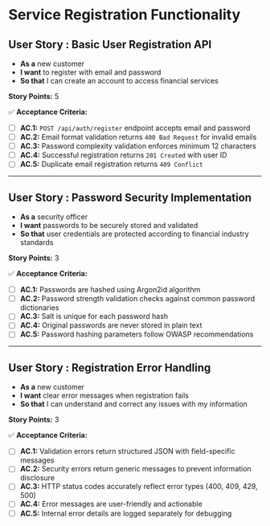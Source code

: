 # Service Registration Functionality

## **User Story : Basic User Registration API**

* **As a** new customer
* **I want** to register with email and password
* **So that** I can create an account to access financial services

**Story Points:** 5

✅ **Acceptance Criteria:**

- [ ] **AC.1:** `POST /api/auth/register` endpoint accepts email and password
- [ ] **AC.2:** Email format validation returns `400 Bad Request` for invalid emails
- [ ] **AC.3:** Password complexity validation enforces minimum 12 characters
- [ ] **AC.4:** Successful registration returns `201 Created` with user ID
- [ ] **AC.5:** Duplicate email registration returns `409 Conflict`

---

## **User Story : Password Security Implementation**

* **As a** security officer
* **I want** passwords to be securely stored and validated
* **So that** user credentials are protected according to financial industry standards

**Story Points:** 3

✅ **Acceptance Criteria:**

- [ ] **AC.1:** Passwords are hashed using Argon2id algorithm
- [ ] **AC.2:** Password strength validation checks against common password dictionaries
- [ ] **AC.3:** Salt is unique for each password hash
- [ ] **AC.4:** Original passwords are never stored in plain text
- [ ] **AC.5:** Password hashing parameters follow OWASP recommendations

---
## **User Story : Registration Error Handling**

* **As a** new customer
* **I want** clear error messages when registration fails
* **So that** I can understand and correct any issues with my information

**Story Points:** 3

✅ **Acceptance Criteria:**

- [ ] **AC.1:** Validation errors return structured JSON with field-specific messages
- [ ] **AC.2:** Security errors return generic messages to prevent information disclosure
- [ ] **AC.3:** HTTP status codes accurately reflect error types (400, 409, 429, 500)
- [ ] **AC.4:** Error messages are user-friendly and actionable
- [ ] **AC.5:** Internal error details are logged separately for debugging